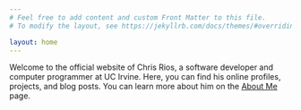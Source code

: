 ```yaml
---
# Feel free to add content and custom Front Matter to this file.
# To modify the layout, see https://jekyllrb.com/docs/themes/#overriding-theme-defaults

layout: home
---
```

Welcome to the official website of Chris Rios, a software developer and computer programmer at UC Irvine. Here, you can find his online profiles,
projects, and blog posts. You can learn more about him on the [About Me](/about/) page.